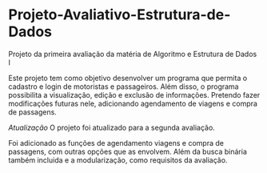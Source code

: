 # Projeto-Avaliativo-Estrutura-de-Dados
Projeto da primeira avaliação da matéria de Algoritmo e Estrutura de Dados I

Este projeto tem como objetivo desenvolver um programa que permita o cadastro e login de motoristas e passageiros. Além disso, o programa possibilita a visualização, edição e exclusão de informações.
Pretendo fazer modificações futuras nele, adicionando agendamento de viagens e compra de passagens.

*Atualização*
O projeto foi atualizado para a segunda avaliação.

Foi adicionado as funções de agendamento viagens e compra de passagens, com outras opções que as envolvem. Além da busca binária também incluida e a modularização, como requisitos da avaliação.
